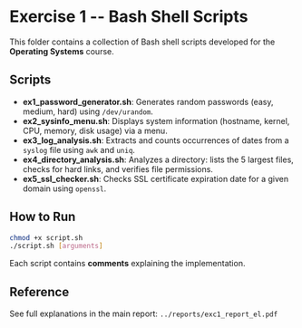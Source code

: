 # Exercise 1 -- Bash Shell Scripts

This folder contains a collection of Bash shell scripts developed for
the **Operating Systems** course.

## Scripts

-   **ex1_password_generator.sh**: Generates random passwords (easy,
    medium, hard) using `/dev/urandom`.
-   **ex2_sysinfo_menu.sh**: Displays system information (hostname,
    kernel, CPU, memory, disk usage) via a menu.
-   **ex3_log_analysis.sh**: Extracts and counts occurrences of dates
    from a `syslog` file using `awk` and `uniq`.
-   **ex4_directory_analysis.sh**: Analyzes a directory: lists the 5
    largest files, checks for hard links, and verifies file permissions.
-   **ex5_ssl_checker.sh**: Checks SSL certificate expiration date for
    a given domain using `openssl`.

## How to Run

``` bash
chmod +x script.sh
./script.sh [arguments]
```

Each script contains **comments** explaining the implementation.

## Reference

See full explanations in the main report:
`../reports/exc1_report_el.pdf`

